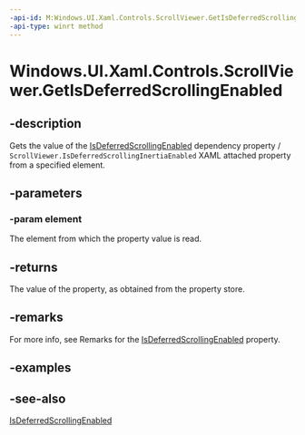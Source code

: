 ```yaml
---
-api-id: M:Windows.UI.Xaml.Controls.ScrollViewer.GetIsDeferredScrollingEnabled(Windows.UI.Xaml.DependencyObject)
-api-type: winrt method
---
```


<!-- Method syntax
public bool GetIsDeferredScrollingEnabled(Windows.UI.Xaml.DependencyObject element)
-->

# Windows.UI.Xaml.Controls.ScrollViewer.GetIsDeferredScrollingEnabled

## -description
Gets the value of the [IsDeferredScrollingEnabled](scrollviewer_isdeferredscrollingenabled.md) dependency property / `ScrollViewer.IsDeferredScrollingInertiaEnabled` XAML attached property from a specified element.



## -parameters
### -param element
The element from which the property value is read.

## -returns
The value of the property, as obtained from the property store.

## -remarks
For more info, see Remarks for the [IsDeferredScrollingEnabled](scrollviewer_isdeferredscrollingenabled.md) property.

## -examples

## -see-also
[IsDeferredScrollingEnabled](scrollviewer_isdeferredscrollingenabled.md)
